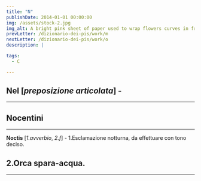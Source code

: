 ```yaml
---
title: "N"
publishDate: 2014-01-01 00:00:00
img: /assets/stock-2.jpg
img_alt: A bright pink sheet of paper used to wrap flowers curves in front of rich blue background
prevLetter: /dizionario-dei-pis/work/m
nextLetter: /dizionario-dei-pis/work/o
description: |

tags:
  - C

---
```

**Nel** [*preposizione articolata*] - 
---
---
**Nocentini** 
---
---
**Noctis** [*1.avverbio*, *2.f*] - 1.Esclamazione notturna, da effettuare con tono deciso.

2.Orca spara-acqua.
---
---
